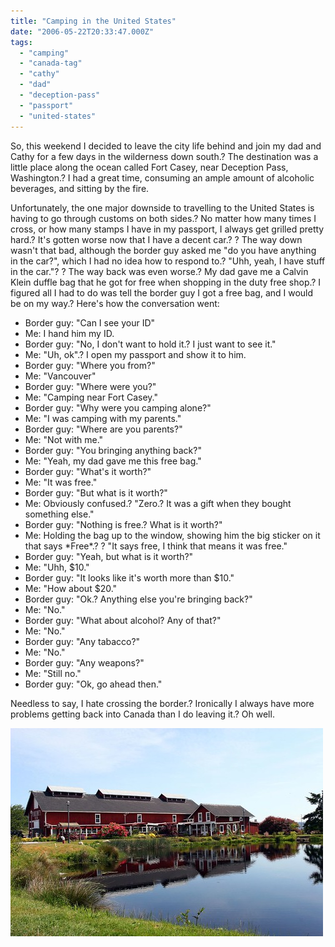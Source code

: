 ```yaml
---
title: "Camping in the United States"
date: "2006-05-22T20:33:47.000Z"
tags: 
  - "camping"
  - "canada-tag"
  - "cathy"
  - "dad"
  - "deception-pass"
  - "passport"
  - "united-states"
---
```


So, this weekend I decided to leave the city life behind and join my dad and Cathy for a few days in the wilderness down south.? The destination was a little place along the ocean called Fort Casey, near Deception Pass, Washington.? I had a great time, consuming an ample amount of alcoholic beverages, and sitting by the fire.

Unfortunately, the one major downside to travelling to the United States is having to go through customs on both sides.? No matter how many times I cross, or how many stamps I have in my passport, I always get grilled pretty hard.? It's gotten worse now that I have a decent car.? ? The way down wasn't that bad, although the border guy asked me "do you have anything in the car?", which I had no idea how to respond to.? "Uhh, yeah, I have stuff in the car."? ? The way back was even worse.? My dad gave me a Calvin Klein duffle bag that he got for free when shopping in the duty free shop.? I figured all I had to do was tell the border guy I got a free bag, and I would be on my way.? Here's how the conversation went:

- Border guy: "Can I see your ID"
- Me: I hand him my ID.
- Border guy: "No, I don't want to hold it.? I just want to see it."
- Me: "Uh, ok".? I open my passport and show it to him.
- Border guy: "Where you from?"
- Me: "Vancouver"
- Border guy: "Where were you?"
- Me: "Camping near Fort Casey."
- Border guy: "Why were you camping alone?"
- Me: "I was camping with my parents."
- Border guy: "Where are you parents?"
- Me: "Not with me."
- Border guy: "You bringing anything back?"
- Me: "Yeah, my dad gave me this free bag."
- Border guy: "What's it worth?"
- Me: "It was free."
- Border guy: "But what is it worth?"
- Me: Obviously confused.? "Zero.? It was a gift when they bought something else."
- Border guy: "Nothing is free.? What is it worth?"
- Me: Holding the bag up to the window, showing him the big sticker on it that says \*Free\*.? ? "It says free, I think that means it was free."
- Border guy: "Yeah, but what is it worth?"
- Me: "Uhh, $10."
- Border guy: "It looks like it's worth more than $10."
- Me: "How about $20."
- Border guy: "Ok.? Anything else you're bringing back?"
- Me: "No."
- Border guy: "What about alcohol? Any of that?"
- Me: "No."
- Border guy: "Any tabacco?"
- Me: "No."
- Border guy: "Any weapons?"
- Me: "Still no."
- Border guy: "Ok, go ahead then."

Needless to say, I hate crossing the border.? Ironically I always have more problems getting back into Canada than I do leaving it.? Oh well.

[![A barn](images/151402623_863d035b5f.jpg)](http://www.flickr.com/photos/duanestorey/151402623/)
